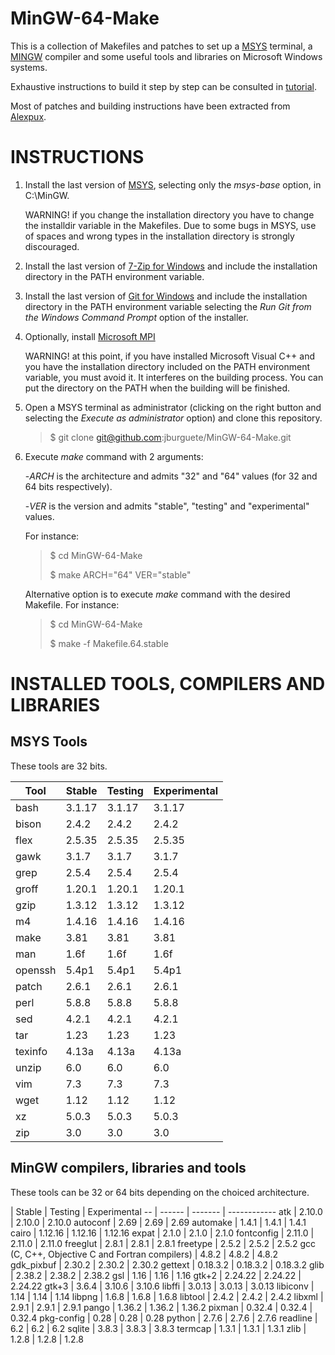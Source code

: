 MinGW-64-Make
=============

This is a collection of Makefiles and patches to set up a
[MSYS](http://sourceforge.net/projects/mingw) terminal, a
[MINGW](http://sourceforge.net/projects/mingw) compiler and some useful tools
and libraries on Microsoft Windows systems.

Exhaustive instructions to build it step by step can be consulted in
[tutorial](tutorial.pdf).

Most of patches and building instructions have been extracted from
[Alexpux](https://github.com/Alexpux).

INSTRUCTIONS
============

1.	Install the last version of
	[MSYS](http://sourceforge.net/projects/mingw/files/Installer), selecting
	only the *msys-base* option, in C:\MinGW.

	WARNING! if you change the installation directory you have to change the
	installdir variable in the Makefiles. Due to some bugs in MSYS, use of
	spaces and wrong types in the installation directory is strongly
	discouraged.

2.	Install the last version of
	[7-Zip for Windows](http://www.7-zip.org/downloag.html) and include the
	installation directory in the PATH environment variable.

3.	Install the last version of
	[Git for Windows](http://git-scm.com/download/win) and include the
	installation directory in the PATH environment variable selecting the *Run
	Git from the Windows Command Prompt* option of the installer.

4.	Optionally, install
	[Microsoft MPI](http://www.microsoft.com/en-sg/details.aspx?id=39961)

	WARNING! at this point, if you have installed Microsoft Visual C++ and you
	have the installation directory included on the PATH environment variable,
	you must avoid it. It interferes on the building process. You can put the
	directory on the PATH when the building will be finished.

5.	Open a MSYS terminal as administrator (clicking on the right button and
	selecting the *Execute as administrator* option) and clone this repository.

	> $ git clone git@github.com:jburguete/MinGW-64-Make.git
	> 

6.	Execute *make* command with 2 arguments:

	-*ARCH* is the architecture and admits "32" and "64" values (for 32 and 64
	bits respectively).

	-*VER* is the version and admits "stable", "testing" and "experimental"
	values.

	For instance:

	> $ cd MinGW-64-Make
	> 
	> $ make ARCH="64" VER="stable"

	Alternative option is to execute *make* command with the desired Makefile.
	For instance:

	> $ cd MinGW-64-Make
	> 
	> $ make -f Makefile.64.stable

INSTALLED TOOLS, COMPILERS AND LIBRARIES
========================================

MSYS Tools
----------

These tools are 32 bits.

Tool | Stable | Testing | Experimental
------- | ------ | ------ | ------
bash    | 3.1.17 | 3.1.17 | 3.1.17
bison   | 2.4.2  | 2.4.2  | 2.4.2
flex    | 2.5.35 | 2.5.35 | 2.5.35
gawk    | 3.1.7  | 3.1.7  | 3.1.7
grep    | 2.5.4  | 2.5.4  | 2.5.4
groff   | 1.20.1 | 1.20.1 | 1.20.1
gzip    | 1.3.12 | 1.3.12 | 1.3.12
m4      | 1.4.16 | 1.4.16 | 1.4.16
make    | 3.81   | 3.81   | 3.81
man     | 1.6f   | 1.6f   | 1.6f
openssh | 5.4p1  | 5.4p1  | 5.4p1
patch   | 2.6.1  | 2.6.1  | 2.6.1
perl    | 5.8.8  | 5.8.8  | 5.8.8
sed     | 4.2.1  | 4.2.1  | 4.2.1
tar     | 1.23   | 1.23   | 1.23
texinfo | 4.13a  | 4.13a  | 4.13a
unzip   | 6.0    | 6.0    | 6.0
vim     | 7.3    | 7.3    | 7.3
wget    | 1.12   | 1.12   | 1.12
xz      | 5.0.3  | 5.0.3  | 5.0.3
zip     | 3.0    | 3.0    | 3.0

MinGW compilers, libraries and tools
------------------------------------

These tools can be 32 or 64 bits depending on the choiced architecture.

   | Stable | Testing | Experimental
-- | ------ | ------- | ------------
atk | 2.10.0 | 2.10.0 | 2.10.0
autoconf | 2.69 | 2.69 | 2.69
automake | 1.4.1 | 1.4.1 | 1.4.1
cairo | 1.12.16 | 1.12.16 | 1.12.16
expat | 2.1.0 | 2.1.0 | 2.1.0
fontconfig | 2.11.0 | 2.11.0 | 2.11.0
freeglut | 2.8.1 | 2.8.1 | 2.8.1
freetype | 2.5.2 | 2.5.2 | 2.5.2
gcc (C, C++, Objective C and Fortran compilers) | 4.8.2 | 4.8.2 | 4.8.2
gdk_pixbuf | 2.30.2 | 2.30.2 | 2.30.2
gettext | 0.18.3.2 | 0.18.3.2 | 0.18.3.2
glib | 2.38.2 | 2.38.2 | 2.38.2
gsl | 1.16 | 1.16 | 1.16
gtk+2 | 2.24.22 | 2.24.22 | 2.24.22
gtk+3 | 3.6.4 | 3.10.6 | 3.10.6
libffi | 3.0.13 | 3.0.13 | 3.0.13
libiconv | 1.14 | 1.14 | 1.14
libpng | 1.6.8 | 1.6.8 | 1.6.8
libtool | 2.4.2 | 2.4.2 | 2.4.2
libxml | 2.9.1 | 2.9.1 | 2.9.1
pango | 1.36.2 | 1.36.2 | 1.36.2
pixman | 0.32.4 | 0.32.4 | 0.32.4
pkg-config | 0.28 | 0.28 | 0.28
python | 2.7.6 | 2.7.6 | 2.7.6
readline | 6.2 | 6.2 | 6.2
sqlite | 3.8.3 | 3.8.3 | 3.8.3
termcap | 1.3.1 | 1.3.1 | 1.3.1
zlib | 1.2.8 | 1.2.8 | 1.2.8
